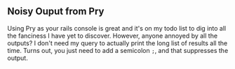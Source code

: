## Noisy Ouput from Pry

Using Pry as your rails console is great and it's on my todo list to dig into all the fanciness I have yet to discover.  However, anyone annoyed by all the outputs?  I don't need my query to actually print the long list of results all the time.  Turns out, you just need to add a semicolon `;`, and that suppresses the output.

